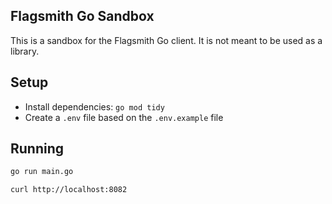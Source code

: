 ## Flagsmith Go Sandbox

This is a sandbox for the Flagsmith Go client. It is not meant to be used as a library.

## Setup

- Install dependencies: `go mod tidy`
- Create a `.env` file based on the `.env.example` file

## Running

```bash
go run main.go

curl http://localhost:8082
```
